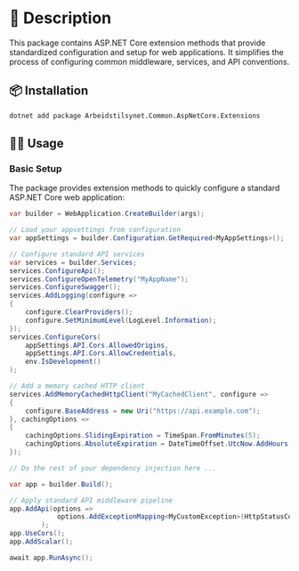# 📖 Description

This package contains ASP.NET Core extension methods that provide standardized configuration and setup for web applications. It simplifies the process of configuring common middleware, services, and API conventions.

## 📦 Installation

```bash
dotnet add package Arbeidstilsynet.Common.AspNetCore.Extensions
```

## 🧑‍💻 Usage

### Basic Setup

The package provides extension methods to quickly configure a standard ASP.NET Core web application:

```csharp
var builder = WebApplication.CreateBuilder(args);

// Load your appsettings from configuration
var appSettings = builder.Configuration.GetRequired<MyAppSettings>();

// Configure standard API services
var services = builder.Services;
services.ConfigureApi();
services.ConfigureOpenTelemetry("MyAppName");
services.ConfigureSwagger();
services.AddLogging(configure =>
{
    configure.ClearProviders();
    configure.SetMinimumLevel(LogLevel.Information);
});
services.ConfigureCors(
    appSettings.API.Cors.AllowedOrigins,
    appSettings.API.Cors.AllowCredentials,
    env.IsDevelopment()
);

// Add a memory cached HTTP client
services.AddMemoryCachedHttpClient("MyCachedClient", configure =>
{
    configure.BaseAddress = new Uri("https://api.example.com");
}, cachingOptions =>
{
    cachingOptions.SlidingExpiration = TimeSpan.FromMinutes(5);
    cachingOptions.AbsoluteExpiration = DateTimeOffset.UtcNow.AddHours(1);
});

// Do the rest of your dependency injection here ...

var app = builder.Build();

// Apply standard API middleware pipeline
app.AddApi(options =>
            options.AddExceptionMapping<MyCustomException>(HttpStatusCode.NotFound)
        );
app.UseCors();
app.AddScalar();

await app.RunAsync();
```
